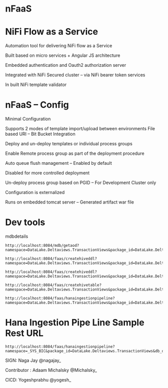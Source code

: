# nFaaS
NiFi Flow as a Service
========================

Automation tool for delivering NiFi flow as a Service

Built based on micro services + Angular JS architecture    

Embedded authentication and Oauth2 authorization server 

Integrated with NiFi Secured cluster – via NiFi bearer token services

In built NiFi template validator


nFaaS – Config
=================

Minimal Configuration

Supports 2 modes of template import/upload between environments
      File based 
      URI – Bit Bucket Integration

Deploy and un-deploy templates or individual process groups 

Enable Remote process group as part of the deployment procedure

Auto queue flush management – Enabled by default

Disabled for more controlled deployment

Un-deploy process group based on PGID – For Development Cluster only

Configuration is externalized 

Runs on embedded tomcat server – Generated artifact war file

Dev tools
============
mdbdetails

```
http://localhost:8084/mdb/getaod?namespace=DataLake.Deltaviews.TransactionViews&package_id=DataLake.Deltaviews.TransactionViews&db_object_name=InstallationOwnershipTS
```
```
http://localhost:8084/faas/createhiveddl?namespace=DataLake.Deltaviews.TransactionViews&package_id=DataLake.Deltaviews.TransactionViews&db_object_name=InstallationOwnershipTS
```
```
http://localhost:8084/faas/createhiveddl?namespace=DataLake.Deltaviews.TransactionViews&package_id=DataLake.Deltaviews.TransactionViews&db_object_name=InstallationOwnershipTS&buckets=32&clustered_by=documentnumber
```
```
http://localhost:8084/faas/createhivetable?namespace=DataLake.Deltaviews.TransactionViews&package_id=DataLake.Deltaviews.TransactionViews&db_object_name=InstallationOwnershipTS&buckets=32&clustered_by=installation
```
```
http://localhost:8084/faas/hanaingestionpipeline?namespace=DataLake.Deltaviews.TransactionViews&package_id=DataLake.Deltaviews.TransactionViews&db_object_name=InstallationOwnershipTS&buckets=32&clustered_by=installation
```

Hana Ingestion Pipe Line Sample Rest URL 
=========================================
```
http://localhost:8084/faas/hanaingestionpipeline?namespace=_SYS_BIC&package_id=DataLake.Deltaviews.TransactionViews&db_object_name=InstallationOwnershipTS&buckets=32&clustered_by=installation
```

SIGN: Naga Jay @nagajay_

Contributor : Adaam Michalsky @Michalsky_

CICD: Yogeshprabhu @yogesh_
